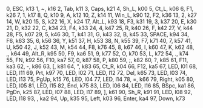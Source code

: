 0, ESC, k13
1, ~, k16
2, Tab, k11
3, Caps, k21
4, Sh_L, k00
5, Ct_L, k06
6, F1, k26
7, 1, k17
8, Q, k10
9, A, k12
10, Z, k14
11, Win_L, k90
12, F2, k36
13, 2, k27
14, W, k20
15, S, k22
16, X, k24
17, Alt_L, k93
18, F3, k31
19, 3, k37
20, E, k30
21, D, k32
22, C, k34
23, F4, k33
24, 4, k47
25, R, k40
26, F, k42
27, V, k44
28, F5, k07
29, 5, k46
30, T, k41
31, G, k43
32, B, k45
33, SPACE, k94
34, F6, k63
35, 6, k56
36, Y, k51
37, H, k53
38, N, k55
39, F7, k71
40, 7, k57
41, U, k50
42, J, k52
43, M, k54
44, F8, k76
45, 8, k67
46, I, k60
47, K, k62
48, ,, k64
49, Alt_R, k95
50, F9, ka6
51, 9, k77
52, O, k70
53, L, k72
54, ., k74
55, FN, k92
56, F10, ka7
57, 0, k87
58, P, k80
59, ;, k82
60, ?, k85
61, F11, ka3
62, -, k86
63, [, k81
64, ", k83
65, Ct_R, k04
66, F12, ka5
67, LED, l01
68, LED, l11
69, Prt, k97
70, LED, l02
71, LED, l12
72, Del, k65
73, LED, l03
74, LED, l13
75, PgUp, k15
76, LED, l04
77, LED, l14
78, =, k66
79, Right, k05
80, LED, l05
81, LED, l15
82, End, k75
83, LED, l06
84, LED, l16
85, BSpc, ka1
86, PgDn, k25
87, LED, l07
88, LED, l17
89, ], k61
90, Sh_R, k91
91, LED, l08
92, LED, l18
93, \, ka2
94, Up, k35
95, Left, k03
96, Enter, ka4
97, Down, k73
